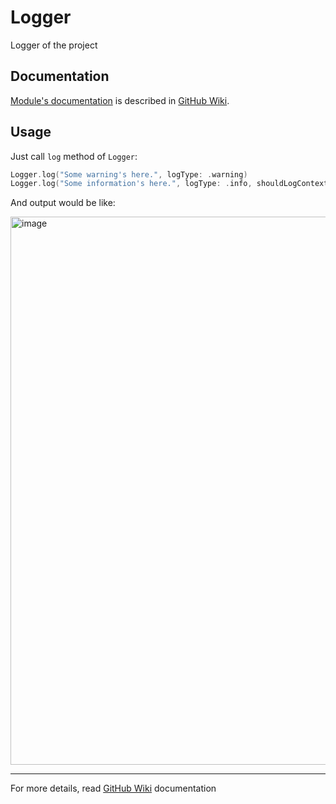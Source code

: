# Logger

Logger of the project

## Documentation

[Module's documentation](https://github.com/iCookbook/Logger/wiki) is described in [GitHub Wiki](https://docs.github.com/en/communities/documenting-your-project-with-wikis/about-wikis).

## Usage

Just call `log` method of `Logger`:

```swift
Logger.log("Some warning's here.", logType: .warning)
Logger.log("Some information's here.", logType: .info, shouldLogContext: false)
```

And output would be like:

<img width="877" alt="image" src="https://user-images.githubusercontent.com/60363270/205673967-192b170c-0851-495b-b4d6-aba04226fcee.png">

---

For more details, read [GitHub Wiki](https://github.com/iCookbook/Logger/wiki) documentation
